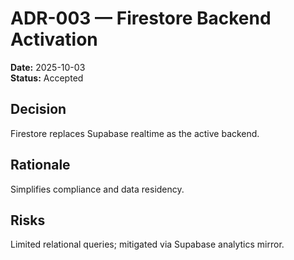 # ADR-003 — Firestore Backend Activation
**Date:** 2025-10-03  
**Status:** Accepted  

## Decision
Firestore replaces Supabase realtime as the active backend.

## Rationale
Simplifies compliance and data residency.

## Risks
Limited relational queries; mitigated via Supabase analytics mirror.
